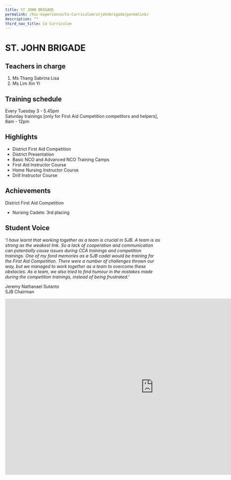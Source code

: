 ```yaml
---
title: ST JOHN BRIGADE
permalink: /hsc-experience/Co-Curriculum/stjohnbrigade/permalink/
description: ""
third_nav_title: Co Curriculum
---
```

ST. JOHN BRIGADE
================

Teachers in charge
------------------

1.  Ms Thang Sabrina Lisa
2.  Ms Lim Xin Yi

Training schedule
-----------------

Every Tuesday 3 - 5.45pm  
Saturday trainings \[only for First Aid Competition competitors and helpers\], 8am - 12pm

Highlights
----------

*   District First Aid Competition
*   District Presentation
*   Basic NCO and Advanced NCO Training Camps
*   First Aid Instructor Course
*   Home Nursing Instructor Course
*   Drill Instructor Course

Achievements
------------

District First Aid Competition  

*   Nursing Cadets: 3rd placing

Student Voice
-------------

_‘I have learnt that working together as a team is crucial in SJB. A team is as strong as the weakest link. So a lack of cooperation and communication can potentially cause issues during CCA trainings and competition trainings. One of my fond memories as a SJB cadet would be training for the First Aid Competition. There were a number of challenges thrown our way, but we managed to work together as a team to overcome these obstacles. As a team, we also tried to find humour in the mistakes made during the competition trainings, instead of being frustrated.’_  
  
Jeremy Nathanael Sutanto  
SJB Chairman

<iframe allowfullscreen="true" height="569" width="960" frameborder="0" src="https://docs.google.com/presentation/d/e/2PACX-1vS23i4ywLIIiI_n-czOzDNxE1pb09C0r82EkExlZWDe6gIOQl9FQfxO_53-H0RXfPijbq8WzMnps0TF/embed?start=false&amp;loop=false&amp;delayms=3000"></iframe>